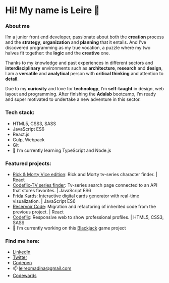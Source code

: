 # Hi! My name is Leire 🤘

### About me

I’m a junior front end developer, passionate about both the **creation** process and the **strategy**, **organization** and **planning** that it entails. And I’ve discovered programming as my true vocation, a puzzle where my two halves fit together: the **logic** and the **creative** one.

Thanks to my knowledge and past experiences in different sectors and **interdisciplinary** environments such as **architecture**, **research** and **design**, I am a **versatile** and **analytical** person with **critical thinking** and attention to **detail**.

Due to my **curiosity** and love for **technology**, I’m **self-taught** in design, web layout and programming. After finishing the **Adalab** bootcamp, I’m ready and super motivated to undertake a new adventure in this sector.

### Tech stack:

- HTML5, CSS3, SASS
- JavaScript ES6
- React.js
- Gulp, Webpack
- Git
- 👀 I’m currently learning TypeScript and Node.js

### Featured projects:

- [Rick & Morty Vice edition](https://github.com/Adalab/modulo-3-evaluacion-final-leireomadina): Rick and Morty tv-series character finder.  | React
- [Codeflix-TV series finder](https://github.com/leireomadina/modulo-2-evaluacion-final-leireomadina): Tv-series search page connected to an API that stores favorites.  | JavaScript ES6
- [Frida Kards](https://github.com/Adalab/project-promo-k-module-2-team-8): Interactive digital cards generator with real-time visualization.  | JavaScript ES6
- [Reservoir Code](https://github.com/Adalab/project-promo-k-module-3-team-1): Migration and refactoring of inherited code from the previous project.  | React
- [Codeflix](https://github.com/leireomadina/Codeflix): Responsive web to show professional profiles.  | HTML5, CSS3, SASS
- 👾 I’m currently working on this [Blackjack](https://github.com/leireomadina/blackjack-game) game project 

### Find me here:

- [LinkedIn](https://www.linkedin.com/in/leire-orde%C3%B1ana-madina/)
- [Twitter](https://twitter.com/risingdana)
- [Codepen](https://codepen.io/leireomadina)
- 📫 leireomadina@gmail.com
- [Codewards](https://www.codewars.com/users/leireomadina)

<!--
**leireomadina/leireomadina** is a ✨ _special_ ✨ repository because its `README.md` (this file) appears on your GitHub profile.
Here are some ideas to get you started:

- 🔭 I’m currently working on ...
- 🌱 I’m currently learning ...
- 👯 I’m looking to collaborate on ...
- 🤔 I’m looking for help with ...
- 💬 Ask me about ...
- 📫 How to reach me: ...
- 😄 Pronouns: ...
- ⚡ Fun fact: ...

![leireomadina's GitHub stats](https://github-readme-stats.vercel.app/api?username=leireomadina&show_icons=true&hide_border=true)
![codewards badge](https://www.codewars.com/users/leireomadina/badges/small)
<samp>Holi, esto es una prueba para escribir letra monospace</samp>
-->
